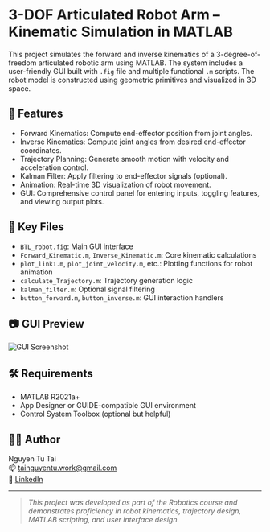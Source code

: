 # 3-DOF Articulated Robot Arm – Kinematic Simulation in MATLAB

This project simulates the forward and inverse kinematics of a 3-degree-of-freedom articulated robotic arm using MATLAB. The system includes a user-friendly GUI built with `.fig` file and multiple functional `.m` scripts. The robot model is constructed using geometric primitives and visualized in 3D space.

## 🔧 Features
- Forward Kinematics: Compute end-effector position from joint angles.
- Inverse Kinematics: Compute joint angles from desired end-effector coordinates.
- Trajectory Planning: Generate smooth motion with velocity and acceleration control.
- Kalman Filter: Apply filtering to end-effector signals (optional).
- Animation: Real-time 3D visualization of robot movement.
- GUI: Comprehensive control panel for entering inputs, toggling features, and viewing output plots.

## 📂 Key Files
- `BTL_robot.fig`: Main GUI interface
- `Forward_Kinematic.m`, `Inverse_Kinematic.m`: Core kinematic calculations
- `plot_link1.m`, `plot_joint_velocity.m`, etc.: Plotting functions for robot animation
- `calculate_Trajectory.m`: Trajectory generation logic
- `kalman_filter.m`: Optional signal filtering
- `button_forward.m`, `button_inverse.m`: GUI interaction handlers

## 📷 GUI Preview

![GUI Screenshot](screenshots/gui_preview.png)

## 🛠 Requirements
- MATLAB R2021a+
- App Designer or GUIDE-compatible GUI environment
- Control System Toolbox (optional but helpful)

## 👨‍💻 Author
Nguyen Tu Tai  
📫 [tainguyentu.work@gmail.com](mailto:tainguyentu.work@gmail.com)  
🔗 [LinkedIn](https://www.linkedin.com/in/nguyentutai0502)

---

> *This project was developed as part of the Robotics course and demonstrates proficiency in robot kinematics, trajectory design, MATLAB scripting, and user interface design.*


